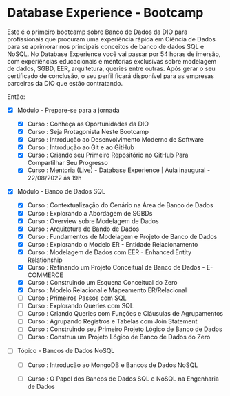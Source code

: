# Database Experience - Bootcamp
Este é o primeiro bootcamp sobre Banco de Dados da DIO para profissionais que procuram uma experiência rápida em Ciência de Dados para se aprimorar nos principais conceitos de banco de dados SQL e NoSQL. No Database Experience você vai passar por 54 horas de imersão, com experiências educacionais e mentorias exclusivas sobre modelagem de dados, SGBD, EER, arquitetura, queries entre outras.  Após gerar o seu certificado de conclusão, o seu perfil ficará disponível para as empresas parceiras da DIO que estão contratando.

Então:  
- [x] Módulo - Prepare-se para a jornada 

  - [x] Curso : Conheça as Oportunidades da DIO
  - [x] Curso : Seja Protagonista Neste Bootcamp
  - [x] Curso : Introdução ao Desenvolvimento Moderno de Software
  - [x] Curso : Introdução ao Git e ao GitHub
  - [x] Curso : Criando seu Primeiro Repositório no GitHub Para Compartilhar Seu Progresso
  - [x] Curso : Mentoria (Live) - Database Experience | Aula inaugural - 22/08/2022 ás 19h
  
- [x] Módulo - Banco de Dados SQL

  - [x] Curso : Contextualização do Cenário na Área de Banco de Dados
  - [x] Curso : Explorando a Abordagem de SGBDs
  - [x] Curso : Overview sobre Modelagem de Dados
  - [x] Curso : Arquitetura de Bando de Dados
  - [x] Curso : Fundamentos de Modelagem e Projeto de Banco de Dados
  - [x] Curso : Explorando o Modelo ER - Entidade Relacionamento
  - [x] Curso : Modelagem de Dados com EER - Enhanced Entity Relationship
  - [x] Curso : Refinando um Projeto Conceitual de Banco de Dados - E-COMMERCE
  - [x] Curso : Construindo um Esquena Conceitual do Zero
  - [x] Curso : Modelo Relacional e Mapeamento ER/Relacional
  - [ ] Curso : Primeiros Passos com SQL
  - [ ] Curso : Explorando Queries com SQL
  - [ ] Curso : Criando Queries com Funções e Cláusulas de Agrupamentos
  - [ ] Curso : Agrupando Registros e Tabelas com Join Statement
  - [ ] Curso : Construindo seu Primeiro Projeto Lógico de Banco de Dados
  - [ ] Curso : Construa um Projeto Lógico de Banco de Dados do Zero
  
- [ ] Tópico - Bancos de Dados NoSQL

  - [ ] Curso : Introdução ao MongoDB e Bancos de Dados NoSQL
  - [ ] Curso : O Papel dos Bancos de Dados SQL e NoSQL na Engenharia de Dados
  

